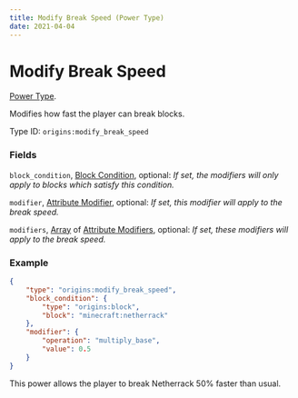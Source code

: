 ```yaml
---
title: Modify Break Speed (Power Type)
date: 2021-04-04
---
```

# Modify Break Speed

[Power Type](../power_types.md).

Modifies how fast the player can break blocks.

Type ID: `origins:modify_break_speed`

### Fields

`block_condition`, [Block Condition](../block_conditions.md), optional: _If set, the modifiers will only apply to blocks which satisfy this condition._

`modifier`, [Attribute Modifier](../data_types/attribute_modifier.md), optional: _If set, this modifier will apply to the break speed._

`modifiers`, [Array](../data_types/array.md) of [Attribute Modifiers](../data_types/attribute_modifier.md), optional: _If set, these modifiers will apply to the break speed._

### Example
```json
{
	"type": "origins:modify_break_speed",
	"block_condition": {
		"type": "origins:block",
		"block": "minecraft:netherrack"
	},
	"modifier": {
		"operation": "multiply_base",
		"value": 0.5
	}
}
```
This power allows the player to break Netherrack 50% faster than usual.
